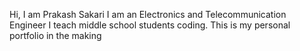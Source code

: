Hi, I am Prakash Sakari
I am an Electronics and Telecommunication Engineer
I teach middle school students coding.
This is my personal portfolio in the making